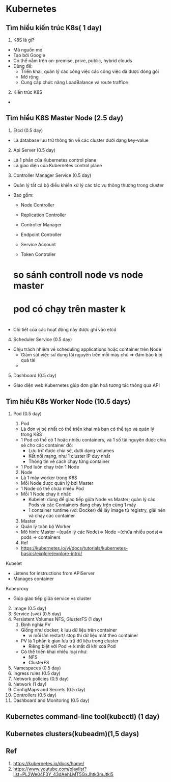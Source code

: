 # Kubernetes
## Tìm hiểu kiến trúc K8s( 1 day)
1. K8S là gì?
- Mã nguồn mở
- Tạo bởi Google
- Có thể nằm trên on-premise, prive, public, hybrid clouds
- Dùng để:
	- Triển khai, quản lý các công việc các công việc đã được đóng gói
	- Mở rộng
	- Cung cấp chức năng LoadBalance và route traffice

2. Kiến trúc K8S
-
## Tìm hiểu K8S Master Node (2.5 day)
1. Etcd (0.5 day)
- Là database lưu trữ thông tin về các cluster dưới dạng key-value
2. Api Server (0.5 day)
- Là 1 phần của Kubernetes control plane
- Là giao diện của Kubernetes control plane
3. Controller Manager Service (0.5 day)
- Quản lý tất cả bộ điều khiển xử lý các tác vụ thông thường trong cluster
- Bao gồm:
	- Node Controller
	- Replication Controller
	
	- Controller Manager 
	- Endpoint Controller
	- Service Account
	- Token Controller

	# so sánh controll node vs node master
	# pod có chạy trên master k
	# 

- Chi tiết của các hoạt động này được ghi vào etcd
4. Scheduler Service (0.5 day)
- Chịu trách nhiệm về scheduling applications hoặc container trên Node
	- Giám sát việc sử dụng tài nguyên trên mỗi máy chủ => đảm bảo k bị quá tải
	- 
5. Dashboard (0.5 day)
- Giao diện web Kubernetes giúp đơn giản hoá tương tác thông qua API
## Tìm hiểu K8s Worker Node (10.5 days)
1. Pod (0.5 day)
	1. Pod
	- Là đơn vị bé nhất có thể triển khai mà bạn có thể tạo và quản lý trong K8S
	- 1 Pod có thể có 1 hoặc nhiều containers, và 1 số tài nguyên được chia sẻ cho các container đó:
		- Lưu trữ được chia sẻ, dưới dạng volumes
		- Kết nối mạng, như 1 cluster IP duy nhất
		- Thông tin về cách chạy từng container
	- 1 Pod luôn chạy trên 1 Node

	2. Node
	- Là 1 máy worker trong K8S
	- Mỗi Node được quản lý bởi Master
	- 1 Node có thể chứa nhiều Pod
	- Mỗi 1 Node chạy ít nhất:
		- Kubelet: dùng để giao tiếp giữa Node vs Master; quản lý các Pods và các Containers đang chạy trên cùng 1 máy
		- 1 container runtime (vd: Docker) để lấy image từ registry, giải nén và chạy các container

	3. Master
	- Quản lý toàn bộ Worker
	- Mô hình: Master =(quản lý các Node)=> Node =(chứa nhiều pods)=> pods => containers

	4. Ref
	- https://kubernetes.io/vi/docs/tutorials/kubernetes-basics/explore/explore-intro/

Kubelet
- Listens for instructions from APIServer
- Manages container

Kubeproxy
- Giúp giao tiếp giữa service vs cluster

2. Image (0.5 day)
3. Service (svc) (0.5 day)
4. Persistent Volumes NFS, GlusterFS (1 day)
	1. Định nghĩa PV
	- Giống như docker, k lưu dữ liệu trên container
		- vì mỗi lần restart/ stop thì dữ liệu mất theo container
	- PV là 1 phần k gian lưu trữ dữ liệu trong cluster
		- Riêng biệt với Pod => k mất đi khi xoá Pod
	- Có thể triển khai nhiều loại như:
		- NFS
		- ClusterFS
5. Namespaces (0.5 day)
6. Ingress rules (0.5 day)
7. Network policies (0.5 day)
8. Network (1 day)
9. ConfigMaps and Secrets (0.5 day)
10. Controllers (0.5 day)
11. Dashboard and Monitoring (0.5 day)
## Kubernetes command-line tool(kubectl) (1 day)
## Kubernetes clusters(kubeadm)(1,5 days)

## Ref
1. https://kubernetes.io/docs/home/
2. https://www.youtube.com/playlist?list=PL2We04F3Y_43dAehLMT5GxJhtk3mJtkl5